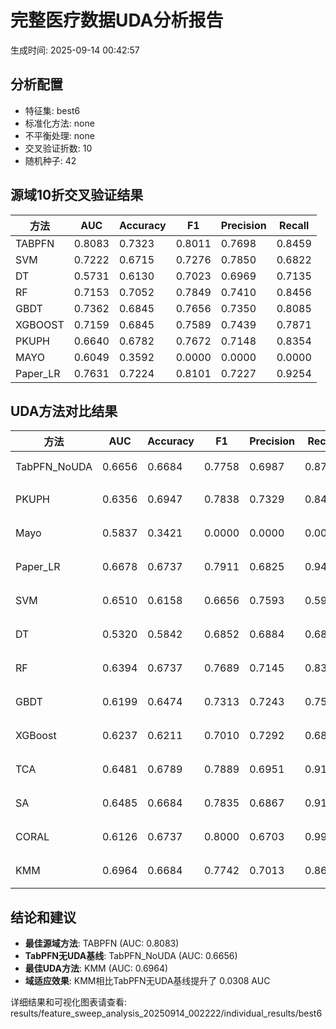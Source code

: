 # 完整医疗数据UDA分析报告

生成时间: 2025-09-14 00:42:57

## 分析配置

- 特征集: best6
- 标准化方法: none
- 不平衡处理: none
- 交叉验证折数: 10
- 随机种子: 42

## 源域10折交叉验证结果

| 方法 | AUC | Accuracy | F1 | Precision | Recall |
|------|-----|----------|----|-----------| -------|
| TABPFN | 0.8083 | 0.7323 | 0.8011 | 0.7698 | 0.8459 |
| SVM | 0.7222 | 0.6715 | 0.7276 | 0.7850 | 0.6822 |
| DT | 0.5731 | 0.6130 | 0.7023 | 0.6969 | 0.7135 |
| RF | 0.7153 | 0.7052 | 0.7849 | 0.7410 | 0.8456 |
| GBDT | 0.7362 | 0.6845 | 0.7656 | 0.7350 | 0.8085 |
| XGBOOST | 0.7159 | 0.6845 | 0.7589 | 0.7439 | 0.7871 |
| PKUPH | 0.6640 | 0.6782 | 0.7672 | 0.7148 | 0.8354 |
| MAYO | 0.6049 | 0.3592 | 0.0000 | 0.0000 | 0.0000 |
| Paper_LR | 0.7631 | 0.7224 | 0.8101 | 0.7227 | 0.9254 |

## UDA方法对比结果

| 方法 | AUC | Accuracy | F1 | Precision | Recall | 类型 |
|------|-----|----------|----|-----------| -------|------|
| TabPFN_NoUDA | 0.6656 | 0.6684 | 0.7758 | 0.6987 | 0.8720 | TabPFN基线 |
| PKUPH | 0.6356 | 0.6947 | 0.7838 | 0.7329 | 0.8474 | 传统基线 |
| Mayo | 0.5837 | 0.3421 | 0.0000 | 0.0000 | 0.0000 | 传统基线 |
| Paper_LR | 0.6678 | 0.6737 | 0.7911 | 0.6825 | 0.9429 | 传统基线 |
| SVM | 0.6510 | 0.6158 | 0.6656 | 0.7593 | 0.5981 | 机器学习基线 |
| DT | 0.5320 | 0.5842 | 0.6852 | 0.6884 | 0.6878 | 机器学习基线 |
| RF | 0.6394 | 0.6737 | 0.7689 | 0.7145 | 0.8378 | 机器学习基线 |
| GBDT | 0.6199 | 0.6474 | 0.7313 | 0.7243 | 0.7506 | 机器学习基线 |
| XGBoost | 0.6237 | 0.6211 | 0.7010 | 0.7292 | 0.6872 | 机器学习基线 |
| TCA | 0.6481 | 0.6789 | 0.7889 | 0.6951 | 0.9120 | UDA方法 |
| SA | 0.6485 | 0.6684 | 0.7835 | 0.6867 | 0.9120 | UDA方法 |
| CORAL | 0.6126 | 0.6737 | 0.8000 | 0.6703 | 0.9920 | UDA方法 |
| KMM | 0.6964 | 0.6684 | 0.7742 | 0.7013 | 0.8640 | UDA方法 |

## 结论和建议

- **最佳源域方法**: TABPFN (AUC: 0.8083)
- **TabPFN无UDA基线**: TabPFN_NoUDA (AUC: 0.6656)
- **最佳UDA方法**: KMM (AUC: 0.6964)
- **域适应效果**: KMM相比TabPFN无UDA基线提升了 0.0308 AUC

详细结果和可视化图表请查看: results/feature_sweep_analysis_20250914_002222/individual_results/best6